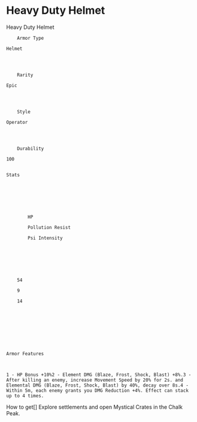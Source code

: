 # Heavy Duty Helmet

Heavy Duty Helmet


	
		
		
	
	



	
		Armor Type
	
	Helmet



	
		Rarity
	
	Epic



	
		Style
	
	Operator



	
		Durability
	
	100


	Stats

	
	
	
	
		
		
			HP
		
			Pollution Resist
		
			Psi Intensity
		
		
	
	
	
	
	
		54
	
		9
	
		14
	
	
	






	Armor Features


	
	1 - HP Bonus +10%2 - Element DMG (Blaze, Frost, Shock, Blast) +8%.3 - After killing an enemy, increase Movement Speed by 20% for 2s. and Elemental DMG (Blaze, Frost, Shock, Blast) by 40%, decay over 8s.4 - Within 5m, each enemy grants you DMG Reduction +4%. Effect can stack up to 4 times.







How to get[]
Explore settlements and open Mystical Crates in the Chalk Peak.
